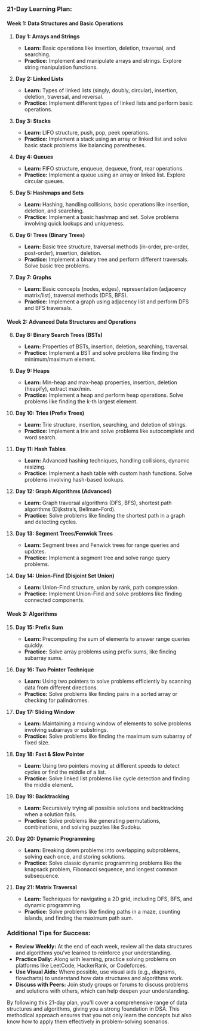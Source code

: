 ### **21-Day Learning Plan:**

#### **Week 1: Data Structures and Basic Operations**
1. **Day 1: Arrays and Strings**
   - **Learn:** Basic operations like insertion, deletion, traversal, and searching.
   - **Practice:** Implement and manipulate arrays and strings. Explore string manipulation functions.

2. **Day 2: Linked Lists**
   - **Learn:** Types of linked lists (singly, doubly, circular), insertion, deletion, traversal, and reversal.
   - **Practice:** Implement different types of linked lists and perform basic operations.

3. **Day 3: Stacks**
   - **Learn:** LIFO structure, push, pop, peek operations.
   - **Practice:** Implement a stack using an array or linked list and solve basic stack problems like balancing parentheses.

4. **Day 4: Queues**
   - **Learn:** FIFO structure, enqueue, dequeue, front, rear operations.
   - **Practice:** Implement a queue using an array or linked list. Explore circular queues.

5. **Day 5: Hashmaps and Sets**
   - **Learn:** Hashing, handling collisions, basic operations like insertion, deletion, and searching.
   - **Practice:** Implement a basic hashmap and set. Solve problems involving quick lookups and uniqueness.

6. **Day 6: Trees (Binary Trees)**
   - **Learn:** Basic tree structure, traversal methods (in-order, pre-order, post-order), insertion, deletion.
   - **Practice:** Implement a binary tree and perform different traversals. Solve basic tree problems.

7. **Day 7: Graphs**
   - **Learn:** Basic concepts (nodes, edges), representation (adjacency matrix/list), traversal methods (DFS, BFS).
   - **Practice:** Implement a graph using adjacency list and perform DFS and BFS traversals.

#### **Week 2: Advanced Data Structures and Operations**
8. **Day 8: Binary Search Trees (BSTs)**
   - **Learn:** Properties of BSTs, insertion, deletion, searching, traversal.
   - **Practice:** Implement a BST and solve problems like finding the minimum/maximum element.

9. **Day 9: Heaps**
   - **Learn:** Min-heap and max-heap properties, insertion, deletion (heapify), extract max/min.
   - **Practice:** Implement a heap and perform heap operations. Solve problems like finding the k-th largest element.

10. **Day 10: Tries (Prefix Trees)**
    - **Learn:** Trie structure, insertion, searching, and deletion of strings.
    - **Practice:** Implement a trie and solve problems like autocomplete and word search.

11. **Day 11: Hash Tables**
    - **Learn:** Advanced hashing techniques, handling collisions, dynamic resizing.
    - **Practice:** Implement a hash table with custom hash functions. Solve problems involving hash-based lookups.

12. **Day 12: Graph Algorithms (Advanced)**
    - **Learn:** Graph traversal algorithms (DFS, BFS), shortest path algorithms (Dijkstra’s, Bellman-Ford).
    - **Practice:** Solve problems like finding the shortest path in a graph and detecting cycles.

13. **Day 13: Segment Trees/Fenwick Trees**
    - **Learn:** Segment trees and Fenwick trees for range queries and updates.
    - **Practice:** Implement a segment tree and solve range query problems.

14. **Day 14: Union-Find (Disjoint Set Union)**
    - **Learn:** Union-Find structure, union by rank, path compression.
    - **Practice:** Implement Union-Find and solve problems like finding connected components.

#### **Week 3: Algorithms**
15. **Day 15: Prefix Sum**
    - **Learn:** Precomputing the sum of elements to answer range queries quickly.
    - **Practice:** Solve array problems using prefix sums, like finding subarray sums.

16. **Day 16: Two Pointer Technique**
    - **Learn:** Using two pointers to solve problems efficiently by scanning data from different directions.
    - **Practice:** Solve problems like finding pairs in a sorted array or checking for palindromes.

17. **Day 17: Sliding Window**
    - **Learn:** Maintaining a moving window of elements to solve problems involving subarrays or substrings.
    - **Practice:** Solve problems like finding the maximum sum subarray of fixed size.

18. **Day 18: Fast & Slow Pointer**
    - **Learn:** Using two pointers moving at different speeds to detect cycles or find the middle of a list.
    - **Practice:** Solve linked list problems like cycle detection and finding the middle element.

19. **Day 19: Backtracking**
    - **Learn:** Recursively trying all possible solutions and backtracking when a solution fails.
    - **Practice:** Solve problems like generating permutations, combinations, and solving puzzles like Sudoku.

20. **Day 20: Dynamic Programming**
    - **Learn:** Breaking down problems into overlapping subproblems, solving each once, and storing solutions.
    - **Practice:** Solve classic dynamic programming problems like the knapsack problem, Fibonacci sequence, and longest common subsequence.

21. **Day 21: Matrix Traversal**
    - **Learn:** Techniques for navigating a 2D grid, including DFS, BFS, and dynamic programming.
    - **Practice:** Solve problems like finding paths in a maze, counting islands, and finding the maximum path sum.

### **Additional Tips for Success:**
- **Review Weekly:** At the end of each week, review all the data structures and algorithms you’ve learned to reinforce your understanding.
- **Practice Daily:** Along with learning, practice solving problems on platforms like LeetCode, HackerRank, or Codeforces.
- **Use Visual Aids:** Where possible, use visual aids (e.g., diagrams, flowcharts) to understand how data structures and algorithms work.
- **Discuss with Peers:** Join study groups or forums to discuss problems and solutions with others, which can help deepen your understanding.

By following this 21-day plan, you'll cover a comprehensive range of data structures and algorithms, giving you a strong foundation in DSA. This methodical approach ensures that you not only learn the concepts but also know how to apply them effectively in problem-solving scenarios.
